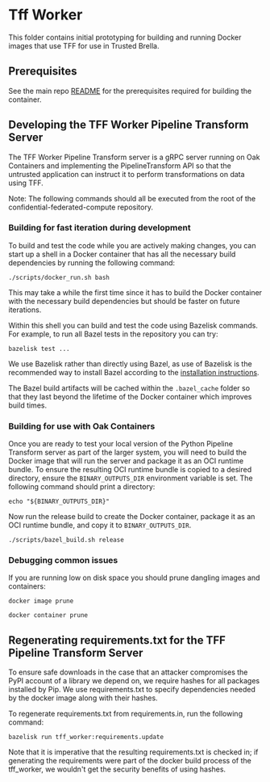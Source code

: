 # Tff Worker

This folder contains initial prototyping for building and running Docker images
that use TFF for use in Trusted Brella.

## Prerequisites

See the main repo [README](../README.md#prerequisites) for the prerequisites required for building the
container.

## Developing the TFF Worker Pipeline Transform Server

The TFF Worker Pipeline Transform server is a gRPC server running on Oak
Containers and implementing the PipelineTransform API so that the untrusted
application can instruct it to perform transformations on data using TFF.

Note: The following commands should all be executed from the root of the
confidential-federated-compute repository.

### Building for fast iteration during development

To build and test the code while you are actively making changes, you can start
up a shell in a Docker container that has all the necessary build dependencies
by running the following command:

```
./scripts/docker_run.sh bash
```

This may take a while the first time since it has to build the Docker container
with the necessary build dependencies but should be faster on future iterations.

Within this shell you can build and test the code using Bazelisk commands. For
example, to run all Bazel tests in the repository you can try:

```
bazelisk test ...
```

We use Bazelisk rather than directly using Bazel, as use of Bazelisk is the
recommended way to install Bazel according to the
[installation instructions](https://bazel.build/install).

The Bazel build artifacts will be cached within the `.bazel_cache` folder so
that they last beyond the lifetime of the Docker container which improves build
times.

### Building for use with Oak Containers

Once you are ready to test your local version of the Python Pipeline
Transform server as part of the larger system, you will need to build the Docker
image that will run the server and package it as an OCI runtime bundle. To
ensure the resulting OCI runtime bundle is copied to a desired directory, ensure
the `BINARY_OUTPUTS_DIR` environment variable is set. The following command
should print a directory:

```
echo "${BINARY_OUTPUTS_DIR}"
```

Now run the release build to create the Docker container, package it as an OCI
runtime bundle, and copy it to `BINARY_OUTPUTS_DIR`.

```
./scripts/bazel_build.sh release
```

### Debugging common issues

If you are running low on disk space you should prune dangling images and
containers:

```
docker image prune
```

```
docker container prune
```

## Regenerating requirements.txt for the TFF Pipeline Transform Server

To ensure safe downloads in the case that an attacker compromises the PyPI
account of a library we depend on, we require hashes for all packages installed
by Pip. We use requirements.txt to specify dependencies needed by the docker
image along with their hashes.

To regenerate requirements.txt from requirements.in, run the following command:

```
bazelisk run tff_worker:requirements.update
```

Note that it is imperative that the resulting requirements.txt is checked in; if
generating the requirements were part of the docker build process of the
tff_worker, we wouldn't get the security benefits of using hashes.
